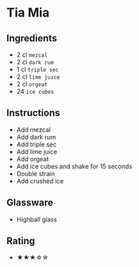# Tia Mia

## Ingredients
- 2 cl `mezcal`
- 2 cl `dark rum`
- 1 cl `triple sec`
- 2 cl `lime juice`
- 2 cl `orgeat`
- 24 `ice cubes`

## Instructions
- Add mezcal
- Add dark rum
- Add triple sec
- Add lime juice
- Add orgeat
- Add ice cubes and shake for 15 seconds
- Double strain
- Add crushed ice

## Glassware
- Highball glass

## Rating
- ★★★☆☆